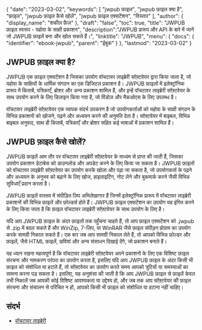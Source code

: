 {
"date": "2023-03-02",
  "keywords": [
"jwpub फ़ाइल",
"jwpub फ़ाइल क्या है",
"फ़ाइल",
"jwpub फ़ाइल कैसे खोलें",
"jwpub फ़ाइल एक्सटेंशन",
"विस्तार"
],
  "author": {
"display_name": "शकील फ़ैज़"
},
"draft": "false",
"toc": true,
"title": "JWPUB फ़ाइल स्वरूप - यहोवा के साक्षी प्रकाशन",
  "description":"JWPUB प्रारूप और API के बारे में जानें जो JWPUB फ़ाइलें बना और खोल सकते हैं।",
"linktitle": "JWPUB",
  "menu": {
    "docs": {
      "identifier": "ebook-jwpub",
"parent": "ईबुक"
}
},
"lastmod": "2023-03-02"
}

## JWPUB फ़ाइल क्या है?

JWPUB एक फ़ाइल एक्सटेंशन है जिसका उपयोग वॉचटावर लाइब्रेरी सॉफ़्टवेयर द्वारा किया जाता है, जो यहोवा के साक्षियों के धार्मिक संगठन का एक डिजिटल प्रकाशन है। JWPUB फ़ाइलों में इलेक्ट्रॉनिक प्रारूप में किताबें, पत्रिकाएँ, ब्रोशर और अन्य प्रकाशन शामिल हैं, और इन्हें वॉचटावर लाइब्रेरी सॉफ़्टवेयर के साथ उपयोग करने के लिए डिज़ाइन किया गया है, जो विंडोज़ और मैकओएस के लिए उपलब्ध है।

वॉचटावर लाइब्रेरी सॉफ़्टवेयर एक व्यापक संदर्भ उपकरण है जो उपयोगकर्ताओं को यहोवा के साक्षी संगठन के विभिन्न प्रकाशनों को खोजने, पढ़ने और अध्ययन करने की अनुमति देता है। सॉफ़्टवेयर में बाइबल, विभिन्न बाइबल अनुवाद, साथ ही किताबें, पत्रिकाएँ और ब्रोशर सहित कई भाषाओं में प्रकाशन शामिल हैं।

## JWPUB फ़ाइल कैसे खोलें?

JWPUB फ़ाइलें आम तौर पर वॉचटावर लाइब्रेरी सॉफ़्टवेयर के माध्यम से प्राप्त की जाती हैं, जिसका उपयोग प्रकाशन डेटाबेस को डाउनलोड और अपडेट करने के लिए किया जा सकता है। JWPUB फ़ाइलों को वॉचटावर लाइब्रेरी सॉफ़्टवेयर का उपयोग करके खोला और पढ़ा जा सकता है, जो उपयोगकर्ता के पढ़ने और अध्ययन के अनुभव को बढ़ाने के लिए खोज, हाइलाइटिंग, नोट लेने और बुकमार्क करने जैसी विभिन्न सुविधाएँ प्रदान करता है।

JWPUB फ़ाइलें वास्तव में संपीड़ित ज़िप अभिलेखागार हैं जिनमें इलेक्ट्रॉनिक प्रारूप में वॉचटावर लाइब्रेरी प्रकाशनों की विभिन्न फ़ाइलें और फ़ोल्डर्स होते हैं। JWPUB फ़ाइल एक्सटेंशन का उपयोग यह इंगित करने के लिए किया जाता है कि फ़ाइल वॉचटावर लाइब्रेरी सॉफ़्टवेयर के साथ उपयोग के लिए है।

यदि आप JWPUB फ़ाइल के अंदर फ़ाइलों तक पहुँचना चाहते हैं, तो आप फ़ाइल एक्सटेंशन को .jwpub से .zip में बदल सकते हैं और WinZip, 7-ज़िप, या WinRAR जैसे फ़ाइल संपीड़न प्रोग्राम का उपयोग करके सामग्री निकाल सकते हैं। एक बार जब आप सामग्री निकाल लेते हैं, तो आपको विभिन्न फ़ोल्डर और फ़ाइलें, जैसे HTML फ़ाइलें, छवियां और अन्य संसाधन दिखाई देंगे, जो प्रकाशन बनाते हैं।

यह ध्यान रखना महत्वपूर्ण है कि वॉचटावर लाइब्रेरी सॉफ़्टवेयर अपने प्रकाशनों के लिए एक विशिष्ट फ़ाइल संरचना और नामकरण परंपरा का उपयोग करता है, इसलिए यदि आप JWPUB फ़ाइल के अंदर किसी भी फ़ाइल को संशोधित या हटाते हैं, तो सॉफ़्टवेयर का उपयोग करते समय आपको त्रुटियों या समस्याओं का सामना करना पड़ सकता है। इसलिए, यह अनुशंसा की जाती है कि आप JWPUB फ़ाइल से फ़ाइलें केवल तभी निकालें जब आपकी कोई विशिष्ट आवश्यकता या उद्देश्य हो, और जब तक आप सॉफ़्टवेयर की फ़ाइल संरचना और संचालन से परिचित न हों, आपको किसी भी फ़ाइल को संशोधित या हटाना नहीं चाहिए।

## संदर्भ
* [वॉचटावर लाइब्रेरी](https://www.jw.org/en/online-help/watchtower-library/)

